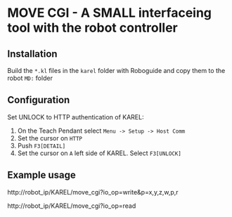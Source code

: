 # MOVE CGI - A SMALL interfaceing tool with the robot controller 

                             


## Installation
Build the `*.kl` files in the `karel` folder with Roboguide and copy them to the robot `MD:` folder


## Configuration
Set UNLOCK to HTTP authentication of KAREL: 
1. On the Teach Pendant select `Menu -> Setup -> Host Comm`
2. Set the cursor on `HTTP`
3. Push `F3[DETAIL]`
4. Set the cursor on `A` left side of KAREL. Select `F3[UNLOCK]`

## Example usage
http://robot_ip/KAREL/move_cgi?io_op=write&p=x,y,z,w,p,r

http://robot_ip/KAREL/move_cgi?io_op=read  